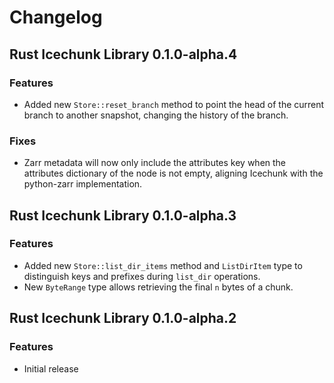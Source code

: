 # Changelog

## Rust Icechunk Library 0.1.0-alpha.4

### Features

- Added new `Store::reset_branch` method to point the head of the current branch to another snapshot, changing the history of the branch.

### Fixes

- Zarr metadata will now only include the attributes key when the attributes dictionary of the node is not empty, aligning Icechunk with the python-zarr implementation.

## Rust Icechunk Library 0.1.0-alpha.3

### Features

- Added new `Store::list_dir_items` method and `ListDirItem` type to distinguish keys and
  prefixes during `list_dir` operations.
- New `ByteRange` type allows retrieving the final `n` bytes of a chunk.


## Rust Icechunk Library 0.1.0-alpha.2

### Features

- Initial release
